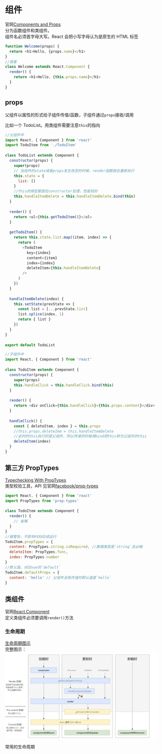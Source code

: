 # 组件

官网[Components and Props](https://reactjs.org/docs/components-and-props.html)  
分为函数组件和类组件。  
组件名必须首字母大写。React 会把小写字母认为是原生的 HTML 标签

```js
function Welcome(props) {
  return <h1>Hello, {props.name}</h1>
}
//或者
class Welcome extends React.Component {
  render() {
    return <h1>Hello, {this.props.name}</h1>
  }
}
```

## props

父组件以属性的形式给子组件传值/函数，子组件通过`props`接收/调用

比如一个 TodoList。用类组件需要注意`this`的指向

```js
//父组件中
import React, { Component } from 'react'
import TodoItem from './TodoItem'

class TodoList extends Component {
  constructor(props) {
    super(props)
    // 当组件的state或者props发生改变的时候，render函数就会重新执行
    this.state = {
      list: []
    }
    //this的绑定都放在constructor处理，性能较好
    this.handleItemDelete = this.handleItemDelete.bind(this)
  }

  render() {
    return <ul>{this.getTodoItem()}</ul>
  }

  getTodoItem() {
    return this.state.list.map((item, index) => {
      return (
        <TodoItem
          key={index}
          content={item}
          index={index}
          deleteItem={this.handleItemDelete}
        />
      )
    })
  }

  handleItemDelete(index) {
    this.setState(prevState => {
      const list = [...prevState.list]
      list.splice(index, 1)
      return { list }
    })
  }
}

export default TodoList
```

```js
//子组件中
import React, { Component } from 'react'

class TodoItem extends Component {
  constructor(props) {
    super(props)
    this.handleClick = this.handleClick.bind(this)
  }

  render() {
    return <div onClick={this.handleClick}>{this.props.content}</div>
  }

  handleClick() {
    const { deleteItem, index } = this.props
    //this.props.deleteIem = this.handleItemDelete
    //此时的this执行的是父组件，所以传递的时候用bind把this转为父组件的this
    deleteItem(index)
  }
}
```

## 第三方 PropTypes

[Typechecking With PropTypes](https://reactjs.org/docs/typechecking-with-proptypes.html)  
类型校验工具，API 见官网[facebook/prop-types](https://github.com/facebook/prop-types)

```js
import React, { Component } from 'react'
import PropTypes from 'prop-types'

class TodoItem extends Component {
  render() {
    // 省略
  }
}
//报警告，不影响代码后续运行
TodoItem.propTypes = {
  content: PropTypes.string.isRequired, //数据类型是`string`且必输
  deleteItem: PropTypes.func,
  index: PropTypes.number
}
//默认值，对应vue的`default`
TodoItem.defaultProps = {
  content: 'hello' // 父组件没有传值时默认值是`hello`
}
```

## 类组件

官网[React.Component](https://reactjs.org/docs/react-component.html)  
定义类组件必须要调用`render()`方法

### 生命周期

[生命周期图示](http://projects.wojtekmaj.pl/react-lifecycle-methods-diagram/)  
完整图示：
![](../images/lifecycle.jpg)

常用的生命周期
